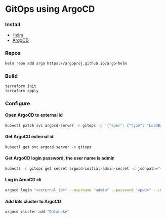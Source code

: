 # GitOps using ArgoCD

### Install
- [Helm](https://helm.sh/docs/intro/install/)
- [ArgoCD](https://argo-cd.readthedocs.io/en/stable/cli_installation/)

### Repos
~~~sh
helm repo add argo https://argoproj.github.io/argo-helm
~~~

### Build
~~~sh
terraform init
terraform apply
~~~

### Configure

#### Open ArgoCD to external id
~~~sh
kubectl patch svc argocd-server -n gitops -p '{"spec": {"type": "LoadBalancer"}}'
~~~

#### Get ArgoCD external id
~~~sh
kubectl get svc argocd-server -n gitops
~~~

#### Get ArgoCD login password, the user name is admin
~~~sh
kubectl -n gitops get secret argocd-initial-admin-secret -o jsonpath="{.data.password}" | base64 -d; echo
~~~

#### Log in ArcoCD cli
~~~sh
argocd login "<external_id>" --username "admin" --password "<pwd>" --insecure
~~~

#### Add k8s cluster to ArgoCD
~~~sh
argocd cluster add "DataLake"
~~~